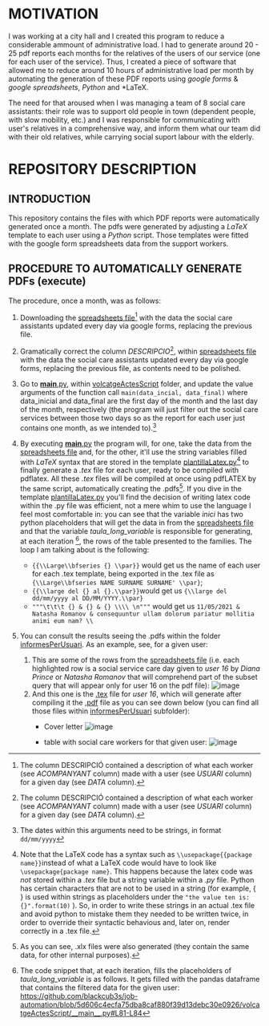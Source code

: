 # MOTIVATION

I was working at a city hall and I created this program to reduce a considerable ammount of administrative load. 
I had to generate around 20 - 25 pdf reports each months for the relatives of the users of our service (one for each user of the service). Thus, I created a piece of software that allowed me to reduce around 10 hours of administrative load per month by automating the generation of these PDF reports using *google forms* & *google spreadsheets*, *Python* and *LaTeX.

The need for that aroused when I was managing a team of 8 social care assistants: their role was to support old people in town (dependent people, with slow mobility, etc.) and I was responsible for communicating with user's relatives in a comprehensive way, and inform them what our team did with their old relatives, while carrying social suport labour with the elderly.

# REPOSITORY DESCRIPTION

## INTRODUCTION

This repository contains the files with which PDF reports were automatically generated once a month. The pdfs were generated by adjusting a *LaTeX* template to each user using a *Python* script. Those templates were fitted with the google form spreadsheets data from the support workers.

## PROCEDURE TO AUTOMATICALLY GENERATE PDFs (execute)

The procedure, once a month, was as follows:

1. Downloading the [spreadsheets file](https://github.com/blackcub3s/job-automation/blob/main/Formulari%20actes%20(treball%20als%20barris)%20(Responses)%20bo.xlsx)[^1] with the data the social care assistants updated every day via google forms, replacing the previous file. 

2. Gramatically correct the column *DESCRIPCIO*[^1], within [spreadsheets file](https://github.com/blackcub3s/job-automation/blob/main/Formulari%20actes%20(treball%20als%20barris)%20(Responses)%20bo.xlsx) with the data the social care assistants updated every day via google forms, replacing the previous file, as contents need to be polished.

3. Go to [__main__.py](https://github.com/blackcub3s/job-automation/blob/main/volcatgeActesScript/__main__.py),  within [volcatgeActesScript](https://github.com/blackcub3s/job-automation/tree/main/volcatgeActesScript/) folder,  and update the value arguments of the function call `main(data_incial, data_final)` where data_inicial and data_final are the first day of the month and the last day of the month, respectively (the program will just filter out the social care services between those two days so as the report for each user just contains one month, as we intended to).[^2]

4. By executing [__main__.py](https://github.com/blackcub3s/job-automation/blob/main/volcatgeActesScript/__main__.py) the program will, for one, take the data from the [spreadsheets file](https://github.com/blackcub3s/job-automation/blob/main/Formulari%20actes%20(treball%20als%20barris)%20(Responses)%20bo.xlsx) and, for the other, it'll use the string variables filled with *LaTeX* syntax that are stored in the template [plantillaLatex.py](https://github.com/blackcub3s/job-automation/blob/main/volcatgeActesScript/plantillaLatex.py)[^3] to finally generate a *.tex* file for each user, ready to be compiled with pdflatex. All these *.tex* files will be compiled at once using pdfLATEX by the same script, automatically creating the .pdfs[^4]. If you dive in the template [plantillaLatex.py](https://github.com/blackcub3s/job-automation/blob/main/volcatgeActesScript/plantillaLatex.py) you'll find the decision of writing latex code within the .py file was efficient, not a mere whim to use the language I feel most comfortable in: you can see that the variable *inici* has two python placeholders that will get the data in from the [spreadsheets file](https://github.com/blackcub3s/job-automation/blob/main/Formulari%20actes%20(treball%20als%20barris)%20(Responses)%20bo.xlsx) and that the variable *taula_long_variable* is responsible for generating, at each iteration [^5], the rows of the table presented to the families. The loop I am talking about is the following:

    * `{{\\Large\\bfseries {} \\par}}` would get us the name of each user for each .tex template, being exported in the .tex file as `{\\Large\\bfseries NAME SURNAME SURNAME' \\par}`; 
    * `{{\\large del {} al {}.\\par}}`would get us `{\\large del dd/mm/yyyy al DD/MM/YYYY.\\par}`
    * `"""\t\t\t {} & {} & {} \\\\ \n"""` would get us `11/05/2021 & Natasha Romanov & consequuntur ullam dolorum pariatur mollitia animi eum nam? \\`

5. You can consult the results seeing the .pdfs within the folder [informesPerUsuari](https://github.com/blackcub3s/job-automation/tree/main/volcatgeActesScript/informesPerUsuari). As an example, see, for a given user:

    1. This are some of the rows from the [spreadsheets file](https://github.com/blackcub3s/job-automation/blob/main/Formulari%20actes%20(treball%20als%20barris)%20(Responses)%20bo.xlsx) (i.e. each highlighted row is a social service care day given to *user 16* by *Diana Prince* or *Natasha Romanov* that will comprehend part of the subset query that will appear only for user 16 on the pdf file):
   ![image](https://user-images.githubusercontent.com/107409217/201678020-760ff81c-f6b4-446e-ba67-a77adb2a7953.png)
    2. And this one is the [.tex](https://github.com/blackcub3s/job-automation/blob/main/volcatgeActesScript/informesPerUsuari/_NOM16%20COGNOM16%20COGNOM16.tex) file for *user 16*, which will generate after compiling it the [.pdf](https://github.com/blackcub3s/job-automation/blob/main/volcatgeActesScript/informesPerUsuari/_NOM16%20COGNOM16%20COGNOM16.pdf) file as you can see down below (you can find all those files within [informesPerUsuari](https://github.com/blackcub3s/job-automation/tree/main/volcatgeActesScript/informesPerUsuari) subfolder):
        * Cover letter
        ![image](https://user-images.githubusercontent.com/107409217/201783113-159139f8-d63c-4fe9-b169-9d84c253c45a.png)


        * table with social care workers for that given user:
        ![image](https://user-images.githubusercontent.com/107409217/201782488-d66d74c5-3927-48b9-a900-10ce2c5bebb3.png)








[^1]: The column DESCRIPCIÓ contained a description of what each worker (see *ACOMPANYANT* column) made with a user (see *USUARI* column) for a given day (see *DATA* column).

[^2]: The dates within this arguments need to be strings, in format `dd/mm/yyyy`

[^3]: Note that the LaTeX code has a syntax such as `\\usepackage{{package name}}`instead of what a LaTeX code would have to look like `\usepackage{package name}`. This happens because the latex code was *not* stored within a *.tex* file but a string variable within a *.py* file. Python has certain characters that are not to be used in a string (for example, { } is used within strings as placeholders under the `"the value ten is: {}".format(10)` ). So, in order to write these strings in an actual .tex file and avoid python to mistake them they needed to be written twice, in order to override their syntactic behavious and, later on, render correctly in a .tex file.

[^4]: As you can see, .xlx files were also generated (they contain the same data, for other internal purposes).

[^5]: The code snippet that, at each iteration, fills the placeholders of *taula_long_variable* is as follows. It gets filled with the pandas dataframe that contains the filtered data for the given user: https://github.com/blackcub3s/job-automation/blob/5d606c4ecfa75dba8caf880f39d13debc30e0926/volcatgeActesScript/__main__.py#L81-L84